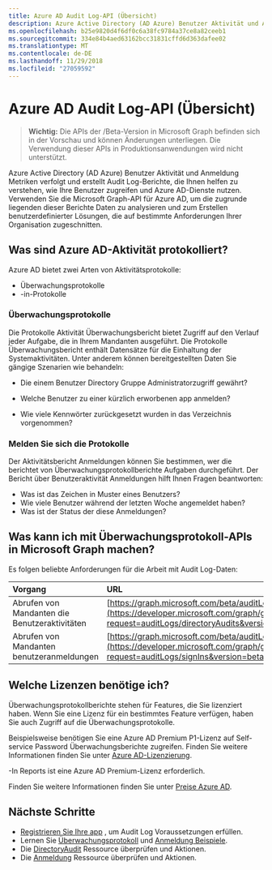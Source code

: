 ```yaml
---
title: Azure AD Audit Log-API (Übersicht)
description: Azure Active Directory (AD Azure) Benutzer Aktivität und Anmeldung Metriken verfolgt und erstellt Audit Log-Berichte, die Ihnen helfen zu verstehen, wie Ihre Benutzer zugreifen und Azure AD-Dienste nutzen. Verwenden Sie die Microsoft Graph-API für Azure AD, um die zugrunde liegenden dieser Berichte Daten zu analysieren und zum Erstellen benutzerdefinierter Lösungen, die auf bestimmte Anforderungen Ihrer Organisation zugeschnitten.
ms.openlocfilehash: b25e9820d4f6df0c6a38fc9784a37ce8a82ceeb1
ms.sourcegitcommit: 334e84b4aed63162bcc31831cffd6d363dafee02
ms.translationtype: MT
ms.contentlocale: de-DE
ms.lasthandoff: 11/29/2018
ms.locfileid: "27059592"
---
```

# <a name="azure-ad-audit-log-api-overview"></a>Azure AD Audit Log-API (Übersicht)

> **Wichtig:** Die APIs der /Beta-Version in Microsoft Graph befinden sich in der Vorschau und können Änderungen unterliegen. Die Verwendung dieser APIs in Produktionsanwendungen wird nicht unterstützt.

Azure Active Directory (AD Azure) Benutzer Aktivität und Anmeldung Metriken verfolgt und erstellt Audit Log-Berichte, die Ihnen helfen zu verstehen, wie Ihre Benutzer zugreifen und Azure AD-Dienste nutzen. Verwenden Sie die Microsoft Graph-API für Azure AD, um die zugrunde liegenden dieser Berichte Daten zu analysieren und zum Erstellen benutzerdefinierter Lösungen, die auf bestimmte Anforderungen Ihrer Organisation zugeschnitten.

## <a name="what-are-azure-ad-activity-logs"></a>Was sind Azure AD-Aktivität protokolliert?

Azure AD bietet zwei Arten von Aktivitätsprotokolle:

- Überwachungsprotokolle 
- -in-Protokolle

### <a name="audit-logs"></a>Überwachungsprotokolle

Die Protokolle Aktivität Überwachungsbericht bietet Zugriff auf den Verlauf jeder Aufgabe, die in Ihrem Mandanten ausgeführt. Die Protokolle Überwachungsbericht enthält Datensätze für die Einhaltung der Systemaktivitäten. Unter anderem können bereitgestellten Daten Sie gängige Szenarien wie behandeln:

- Die einem Benutzer Directory Gruppe Administratorzugriff gewährt?

- Welche Benutzer zu einer kürzlich erworbenen app anmelden?

- Wie viele Kennwörter zurückgesetzt wurden in das Verzeichnis vorgenommen?

### <a name="sign-in-logs"></a>Melden Sie sich die Protokolle

Der Aktivitätsbericht Anmeldungen können Sie bestimmen, wer die berichtet von Überwachungsprotokollberichte Aufgaben durchgeführt. Der Bericht über Benutzeraktivität Anmeldungen hilft Ihnen Fragen beantworten:

- Was ist das Zeichen in Muster eines Benutzers?
- Wie viele Benutzer während der letzten Woche angemeldet haben?
- Was ist der Status der diese Anmeldungen?

## <a name="what-can-i-do-with-audit-log-apis-in-microsoft-graph"></a>Was kann ich mit Überwachungsprotokoll-APIs in Microsoft Graph machen?

Es folgen beliebte Anforderungen für die Arbeit mit Audit Log-Daten:

Vorgang | URL
:----------|:----
Abrufen von Mandanten die Benutzeraktivitäten | [https://graph.microsoft.com/beta/auditLogs/directoryAudits](https://developer.microsoft.com/graph/graph-explorer?request=auditLogs/directoryAudits&version=beta)
Abrufen von Mandanten benutzeranmeldungen | [https://graph.microsoft.com/beta/auditLogs/signIns](https://developer.microsoft.com/graph/graph-explorer?request=auditLogs/signIns&version=beta)

## <a name="what-licenses-do-i-need"></a>Welche Lizenzen benötige ich?

Überwachungsprotokollberichte stehen für Features, die Sie lizenziert haben.  Wenn Sie eine Lizenz für ein bestimmtes Feature verfügen, haben Sie auch Zugriff auf die Überwachungsprotokolle.

Beispielsweise benötigen Sie eine Azure AD Premium P1-Lizenz auf Self-service Password Überwachungsberichte zugreifen.  Finden Sie weitere Informationen finden Sie unter [Azure AD-Lizenzierung](https://azure.microsoft.com/pricing/details/active-directory/).

-In Reports ist eine Azure AD Premium-Lizenz erforderlich.

Finden Sie weitere Informationen finden Sie unter [Preise Azure AD](https://azure.microsoft.com/pricing/details/active-directory/).

## <a name="next-steps"></a>Nächste Schritte

- [Registrieren Sie Ihre app](https://docs.microsoft.com/azure/active-directory/active-directory-reporting-api-prerequisites-azure-portal) , um Audit Log Voraussetzungen erfüllen. 
- Lernen Sie [Überwachungsprotokoll](https://docs.microsoft.com/azure/active-directory/active-directory-reporting-api-audit-samples) und [Anmeldung Beispiele](https://docs.microsoft.com/azure/active-directory/active-directory-reporting-api-sign-in-activity-samples).  
- Die [DirectoryAudit](directoryaudit.md) Ressource überprüfen und Aktionen.
- Die [Anmeldung](signin.md) Ressource überprüfen und Aktionen. 